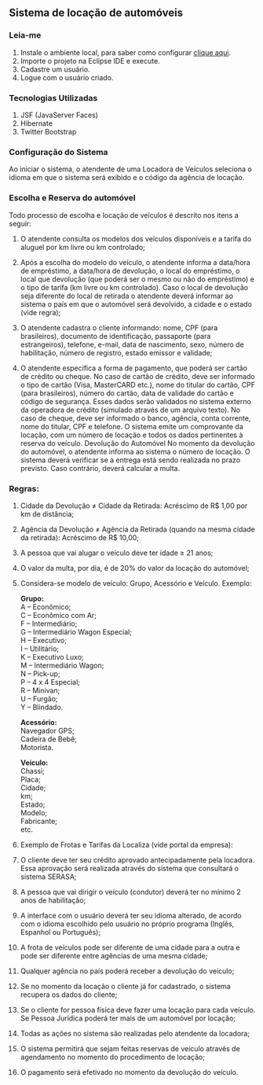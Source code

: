 Sistema de locação de automóveis
---

### Leia-me
1. Instale o ambiente local, para saber como configurar [clique aqui](https://github.com/gabrielfreire/java-cookbook-install).
4. Importe o projeto na Eclipse IDE e execute.
5. Cadastre um usuário.
6. Logue com o usuário criado.

### Tecnologias Utilizadas
1. JSF (JavaServer Faces)
2. Hibernate
3. Twitter Bootstrap 
    
### Configuração do Sistema
Ao iniciar o sistema, o atendente de uma Locadora de Veículos seleciona o idioma em que o
sistema será exibido e o código da agência de locação.

### Escolha e Reserva do automóvel
Todo processo de escolha e locação de veículos é descrito nos itens a seguir:

1. O atendente consulta os modelos dos veículos disponíveis e a tarifa do aluguel por km livre
ou km controlado;

2. Após a escolha do modelo do veículo, o atendente informa a data/hora de empréstimo, a
data/hora de devolução, o local do empréstimo, o local que devolução (que poderá ser o
mesmo ou não do empréstimo) e o tipo de tarifa (km livre ou km controlado). Caso o local de
devolução seja diferente do local de retirada o atendente deverá informar ao sistema o país em
que o automóvel será devolvido, a cidade e o estado (vide regra);

3. O atendente cadastra o cliente informando: nome, CPF (para brasileiros), documento de
identificação, passaporte (para estrangeiros), telefone, e-mail, data de nascimento, sexo,
número de habilitação, número de registro, estado emissor e validade;

4. O atendente especifica a forma de pagamento, que poderá ser cartão de crédito ou cheque.
No caso de cartão de crédito, deve ser informado o tipo de cartão (Visa, MasterCARD etc.),
nome do titular do cartão, CPF (para brasileiros), número do cartão, data de validade do cartão
e código de segurança. Esses dados serão validados no sistema externo da operadora de
crédito (simulado através de um arquivo texto). No caso de cheque, deve ser informado o
banco, agência, conta corrente, nome do titular, CPF e telefone. O sistema emite um
comprovante da locação, com um número de locação e todos os dados pertinentes à reserva
do veículo.
Devolução do Automóvel
No momento da devolução do automóvel, o atendente informa ao sistema o número de
locação. O sistema deverá verificar se a entrega está sendo realizada no prazo previsto. Caso
contrário, deverá calcular a multa.

### Regras:

1. Cidade da Devolução ≠ Cidade da Retirada: Acréscimo de R$ 1,00 por km de distância;

2. Agência da Devolução ≠ Agência da Retirada (quando na mesma cidade da retirada): Acréscimo de R$ 10,00;

3. A pessoa que vai alugar o veículo deve ter idade ≥ 21 anos;

4. O valor da multa, por dia, é de 20% do valor da locação do automóvel;

5. Considera-se modelo de veículo: Grupo, Acessório e Veículo. Exemplo:

    __Grupo:__        
    A – Econômico;            
    C – Econômico com Ar;         
    F – Intermediário;         
    G – Intermediário Wagon Especial;       
    H – Executivo;        
    I – Utilitário;       
    K – Executivo Luxo;       
    M – Intermediário Wagon;        
    N – Pick-up;        
    P – 4 x 4 Especial;        
    R – Minivan;       
    U – Furgão;        
    Y – Blindado.      

    __Acessório:__        
    Navegador GPS;      
    Cadeira de Bebê;        
    Motorista.          

    __Veículo:__         
    Chassi;       
    Placa;        
    Cidade;       
    km;        
    Estado;         
    Modelo;       
    Fabricante;         
    etc.       

6. Exemplo de Frotas e Tarifas da Localiza (vide portal da empresa):

7. O cliente deve ter seu crédito aprovado antecipadamente pela locadora. Essa aprovação será realizada através do sistema que consultará o sistema SERASA;

8. A pessoa que vai dirigir o veículo (condutor) deverá ter no mínimo 2 anos de habilitação;

9. A interface com o usuário deverá ter seu idioma alterado, de acordo com o idioma escolhido pelo usuário no próprio programa (Inglês, Espanhol ou Português);

10. A frota de veículos pode ser diferente de uma cidade para a outra e pode ser diferente entre agências de uma mesma cidade;

12. Qualquer agência no país poderá receber a devolução do veículo;

13. Se no momento da locação o cliente já for cadastrado, o sistema recupera os dados do cliente;

14. Se o cliente for pessoa física deve fazer uma locação para cada veículo. Se Pessoa Jurídica poderá ter mais de um automóvel por locação;

15. Todas as ações no sistema são realizadas pelo atendente da locadora;

16. O sistema permitirá que sejam feitas reservas de veículo através de agendamento no momento do procedimento de locação;

17. O pagamento será efetivado no momento da devolução do veículo.
